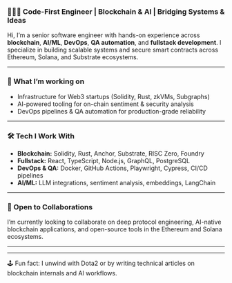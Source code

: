 ### 👨🏽‍💻 Code-First Engineer | Blockchain & AI | Bridging Systems & Ideas

Hi, I’m a senior software engineer with hands-on experience across **blockchain**, **AI/ML**, **DevOps**, **QA automation**, and **fullstack development**. I specialize in building scalable systems and secure smart contracts across Ethereum, Solana, and Substrate ecosystems.

---

### 🚀 What I’m working on
- Infrastructure for Web3 startups (Solidity, Rust, zkVMs, Subgraphs)
- AI-powered tooling for on-chain sentiment & security analysis
- DevOps pipelines & QA automation for production-grade reliability

---

### 🛠️ Tech I Work With
- **Blockchain:** Solidity, Rust, Anchor, Substrate, RISC Zero, Foundry
- **Fullstack:** React, TypeScript, Node.js, GraphQL, PostgreSQL
- **DevOps & QA:** Docker, GitHub Actions, Playwright, Cypress, CI/CD pipelines
- **AI/ML:** LLM integrations, sentiment analysis, embeddings, LangChain

---

### 🤝 Open to Collaborations
I’m currently looking to collaborate on deep protocol engineering, AI-native blockchain applications, and open-source tools in the Ethereum and Solana ecosystems.

---

---

🕹️ Fun fact: I unwind with Dota2 or by writing technical articles on blockchain internals and AI workflows.


